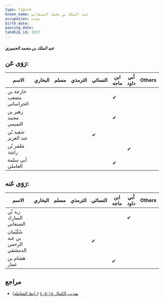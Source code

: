 ```yaml
---
type: figure
known_name: عبد الملك بن محمد الصنعاني
occupation: محدث
birth_date:
passing_date:
tahdhib_id: 3557
---
```

##### عبد الملك بن محمد الحميري

## رَوَى عَن:
| الاسم                   | البخاري | مسلم | الترمذي | النسائي | ابن ماجه | أبي داود | Others |
| ----------------------- | ------- | ---- | ------- | ------- | -------- | -------- | ------ |
| خارجة بن مصعب الخراساني |         |      |         |         | ✔        |          |        |
| زهير بن محمد التميمي    |         |      |         |         | ✔        |          |        |
| سَعِيد بْن عبد العزيز   |         |      |         | ✔       |          |          |        |
| مَعْمَر بْن راشِد       |         |      |         |         |          | ✔        |        |
| أبي سلمة العاملي        |         |      |         |         | ✔        |          |        |
## رَوَى عَنه:
| الاسم                           | البخاري | مسلم | الترمذي | النسائي | ابن ماجه | أبي داود | Others |
| ------------------------------- | ------- | ---- | ------- | ------- | -------- | -------- | ------ |
| زيد بْن المبارك الصنعاني        |         |      |         |         |          | ✔        |        |
| سُلَيْمان بن عبد الرحمن الدمشقي |         |      |         | ✔       |          |          |        |
| هشام بن عمار                    |         |      |         |         | ✔        |          |        |
## مراجع
- [تهذيب الكمال ١٨-٤٠٥](obsidian://open?vault=Tahdhib-al-Kamal&file=Figures/٣٥٥٧-عبد%20الملك%20بن%20محمد%20الحميري) ([رابط الشاملة](https://shamela.ws/book/3722/9438))